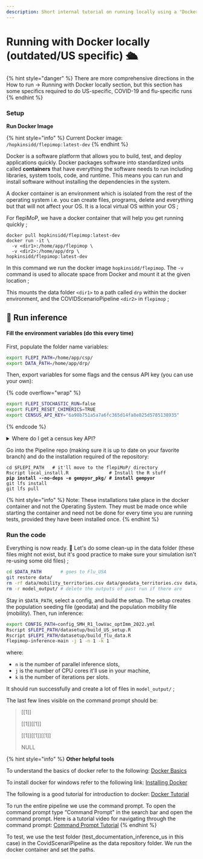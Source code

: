 ```yaml
---
description: Short internal tutorial on running locally using a "Docker" container.
---
```


# Running with Docker locally (outdated/US specific) 🛳

###

{% hint style="danger" %}
There are more comprehensive directions in the How to run -> Running with Docker locally section, but this section has some specifics required to do US-specific, COVID-19 and flu-specific runs
{% endhint %}

### Setup

**Run Docker Image**

{% hint style="info" %}
Current Docker image: `/hopkinsidd/flepimop:latest-dev`
{% endhint %}

Docker is a software platform that allows you to build, test, and deploy applications quickly. Docker packages software into standardized units called **containers** that have everything the software needs to run including libraries, system tools, code, and runtime. This means you can run and install software without installing the dependencies in the system.

A docker container is an environment which is isolated from the rest of the operating system i.e. you can create files, programs, delete and everything but that will not affect your OS. It is a local virtual OS within your OS ;

For flepiMoP, we have a docker container that will help you get running quickly ;

```
docker pull hopkinsidd/flepimop:latest-dev
docker run -it \
  -v <dir1>:/home/app/flepimop \
  -v <dir2>:/home/app/drp \
hopkinsidd/flepimop:latest-dev  
```

In this command we run the docker image `hopkinsidd/flepimop`. The `-v` command is used to allocate space from Docker and mount it at the given location ;

This mounts the data folder `<dir1>` to a path called `drp` within the docker environment, and the COVIDScenarioPipeline `<dir2>` in `flepimop` ;

## 🚀 Run inference

#### Fill the environment variables (do this every time)

First, populate the folder name variables:

```bash
export FLEPI_PATH=/home/app/csp/
export DATA_PATH=/home/app/drp/
```

Then, export variables for some flags and the census API key (you can use your own):

{% code overflow="wrap" %}
```bash
export FLEPI_STOCHASTIC_RUN=false
export FLEPI_RESET_CHIMERICS=TRUE
export CENSUS_API_KEY="6a98b751a5a7a6fc365d14fa8e825d5785138935"
```
{% endcode %}

<details>

<summary>Where do I get a census key API?</summary>

The Census Data Application Programming Interface (API) is an API that gives the public access to raw statistical data from various Census Bureau data programs.  To acquire your own API Key, click [here](https://api.census.gov/data/key\_signup.html).

After you enter your details, you should receive an email using which you can activate your key and then use it.

_Note: Do not enter the API Key in quotes, copy the key as it is._

</details>

Go into the Pipeline repo (making sure it is up to date on your favorite branch) and do the installation required of the repository:

<pre class="language-bash"><code class="lang-bash">cd $FLEPI_PATH   # it'll move to the flepiMoP/ directory
Rscript local_install.R               # Install the R stuff
<strong>pip install --no-deps -e gempyor_pkg/ # install gempyor
</strong>git lfs install
git lfs pull
</code></pre>

{% hint style="info" %}
Note: These installations take place in the docker container and not the Operating System. They must be made once while starting the container and need not be done for every time you are running tests, provided they have been installed once.
{% endhint %}

### Run the code

Everything is now ready. 🎉 Let's do some clean-up in the data folder (these files might not exist, but it's good practice to make sure your simulation isn't re-using some old files) ;

```bash
cd $DATA_PATH       # goes to Flu_USA
git restore data/
rm -rf data/mobility_territories.csv data/geodata_territories.csv data/us_data.csv
rm -r model_output/ # delete the outputs of past run if there are
```

Stay in `$DATA_PATH`, select a config, and build the setup. The setup creates the population seeding file (geodata) and the population mobility file (mobility). Then, run inference:

```bash
export CONFIG_PATH=config_SMH_R1_lowVac_optImm_2022.yml
Rscript $FLEPI_PATH/datasetup/build_US_setup.R
Rscript $FLEPI_PATH/datasetup/build_flu_data.R
flepimop-inference-main -j 1 -n 1 -k 1
```

where:

* `n` is the number of parallel inference slots,
* `j` is the number of CPU cores it'll use in your machine,
* `k` is the number of iterations per slots.

It should run successfully and create a lot of files in `model_output/` ;

The last few lines visible on the command prompt should be:

> \[\[1]]
>
> \[\[1]]\[\[1]]
>
> \[\[1]]\[\[1]]\[\[1]]
>
> NULL

{% hint style="info" %}
**Other helpful tools**

To understand the basics of docker refer to the following: [Docker Basics](https://www.docker.com/)

To install docker for windows refer to the following link: [Installing Docker](https://docs.docker.com/desktop/windows/install/)

The following is a good tutorial for introduction to docker: [Docker Tutorial](https://www.youtube.com/watch?v=gFjxB0Jn8Wo\&list=PL6gx4Cwl9DGBkvpSIgwchk0glHLz7CQ-7)

To run the entire pipeline we use the command prompt. To open the command prompt type “Command Prompt" in the search bar and open the command prompt. Here is a tutorial video for navigating through the command prompt: [Command Prompt Tutorial](https://www.youtube.com/watch?v=A3nwRCV-bTU)
{% endhint %}

To test, we use the test folder (test\_documentation\_inference\_us in this case) in the CovidScenariPipeline as the data repository folder. We run the docker container and set the paths.
